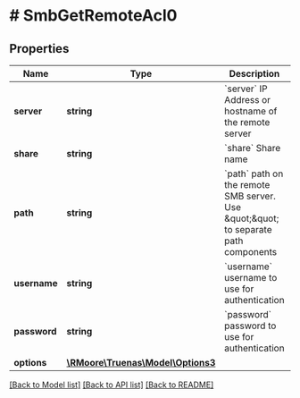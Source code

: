 # # SmbGetRemoteAcl0

## Properties

Name | Type | Description | Notes
------------ | ------------- | ------------- | -------------
**server** | **string** | &#x60;server&#x60; IP Address or hostname of the remote server | [optional]
**share** | **string** | &#x60;share&#x60; Share name | [optional]
**path** | **string** | &#x60;path&#x60; path on the remote SMB server. Use \&quot;\&quot; to separate path components | [optional] [default to '\']
**username** | **string** | &#x60;username&#x60; username to use for authentication | [optional]
**password** | **string** | &#x60;password&#x60; password to use for authentication | [optional]
**options** | [**\RMoore\Truenas\Model\Options3**](Options3.md) |  | [optional]

[[Back to Model list]](../../README.md#models) [[Back to API list]](../../README.md#endpoints) [[Back to README]](../../README.md)
